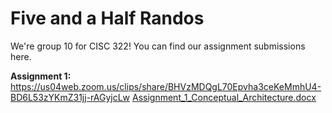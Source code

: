 # Five and a Half Randos

We're group 10 for CISC 322! You can find our assignment submissions here.

**Assignment 1:**
https://us04web.zoom.us/clips/share/BHVzMDQgL70Epvha3ceKeMmhU4-BD6L53zYKmZ31jj-rAGyjcLw
[Assignment_1_Conceptual_Architecture.docx](https://github.com/LuceEnd/fiveandahalfrandos.github.io/files/13170978/Assignment_1_Conceptual_Architecture.docx)
